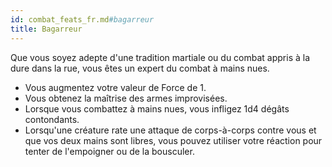 ```yaml
---
id: combat_feats_fr.md#bagarreur
title: Bagarreur
---
```


Que vous soyez adepte d'une tradition martiale ou du combat appris à la dure dans la rue, vous êtes un expert du combat à mains nues.

* Vous augmentez votre valeur de Force de 1.
* Vous obtenez la maîtrise des armes improvisées.
* Lorsque vous combattez à mains nues, vous infligez 1d4 dégâts contondants.
* Lorsqu'une créature rate une attaque de corps-à-corps contre vous et que vos deux mains sont libres, vous pouvez utiliser votre réaction pour tenter de l'empoigner ou de la bousculer.

